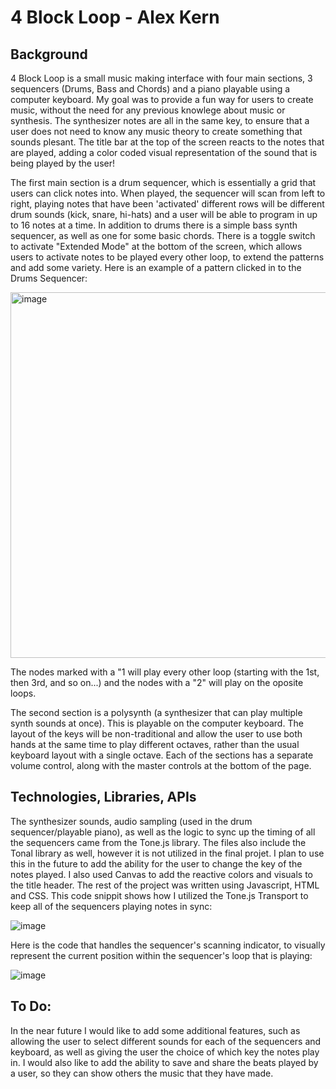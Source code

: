 # 4 Block Loop - Alex Kern 

## Background 
4 Block Loop is a small music making interface with four main sections, 3 sequencers (Drums, Bass and Chords) and a piano playable using a computer keyboard.
My goal was to provide a fun way for users to create music, without the need for any previous knowlege about music or synthesis. The synthesizer 
notes are all in the same key, to ensure that a user does not need to know any music theory to create something that sounds plesant. The title bar at the top of the screen reacts to the notes that are played, adding a color coded visual representation of the sound that is being played by the user!

  The first main section is a drum sequencer, which is essentially a grid that users can click notes into. When played, the sequencer will scan from left to 
right, playing notes that have been 'activated' different rows will be different drum sounds (kick, snare, hi-hats) and a user will be able to 
program in up to 16 notes at a time. In addition to drums there is a simple bass synth sequencer, as well as one for some basic chords. 
There is a toggle switch to activate "Extended Mode" at the bottom of the screen, which allows users to activate notes to be played every other loop, to extend the patterns and add some variety. 
Here is an example of a pattern clicked in to the Drums Sequencer: 


<img width="585" alt="image" src="https://user-images.githubusercontent.com/103587019/175431206-156c5a8d-e861-4107-a37a-ede43941f168.png">


The nodes marked with a "1 will play every other loop (starting with the 1st, then 3rd, and so on...) and the nodes with a "2" will play on the oposite loops. 

The second section is a polysynth (a synthesizer that can play multiple synth sounds at once). This is playable on the computer keyboard. The layout 
of the keys will be non-traditional and allow the user to use both hands at the same time to play different octaves, rather than the usual keyboard 
layout with a single octave. Each of the sections has a separate volume control, along with the master controls at the bottom of the page. 

## Technologies, Libraries, APIs 

The synthesizer sounds, audio sampling (used in the drum sequencer/playable piano), as well as the logic to sync up the timing of all the sequencers came from the Tone.js library. The files also include the Tonal library as well, however it is not utilized in the final projet. I plan to use this in the future to add the ability for the user to change the key of the notes played. I also used Canvas to add the reactive colors and visuals to the title header. The rest of the project was written using Javascript, HTML and CSS. 
This code snippit shows how I utilized the Tone.js Transport to keep all of the sequencers playing notes in sync: 


![image](https://user-images.githubusercontent.com/103587019/175432062-122d401a-d7f4-428a-8259-62fef7fcbe46.png)



Here is the code that handles the sequencer's scanning indicator, to visually represent the current position within the sequencer's loop that is playing:


![image](https://user-images.githubusercontent.com/103587019/175432411-2be49767-9cdd-48a7-88a8-6a837cde15d8.png)


## To Do:

In the near future I would like to add some additional features, such as allowing the user to select different sounds for each of the sequencers and keyboard, as well as giving the user the choice of which key the notes play in. I would also like to add the ability to save and share the beats played by a user, so they can show others the music that they have made. 
